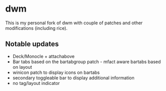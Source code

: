 # dwm

This is my personal fork of dwm with couple of patches and other modifications (including rice).

## Notable updates
* Deck/Monocle + attachabove
* Bar tabs based on the bartabgroup patch - mfact aware bartabs based on layout
* winicon patch to display icons on bartabs
* secondary toggleable bar to display additional information
* no tag/layout indicator
